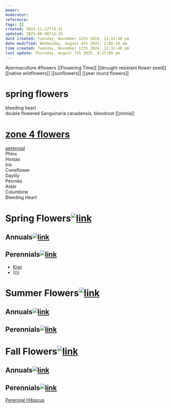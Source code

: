 ```yaml
---
power: 
moderator: 
reference: 
tags: []
created: 2024-11-12T18:31
updated: 2025-08-06T14:15
date created: Tuesday, November 12th 2024, 11:31:48 pm
date modified: Wednesday, August 6th 2025, 2:05:19 am
time created: Tuesday, November 12th 2024, 11:31:48 pm
last update: Thursday, August 7th 2025, 9:27:09 pm
---
```

#permaculture #flowers 
[[Flowering Time]]
[[drought resistant flower seed]]
[[native wildflowers]]
[[sunflowers]]
[[year round flowers]]

# spring flowers

bleeding heart  
double flowered Sanguinaria canadensis, bloodroot
[[zinnia]]

# [zone 4 flowers](https://localhost/tiki-26.2/tiki-index.php?page=zone-4-flowers "refresh")

[perennial](https://localhost/tiki-26.2/tiki-editpage.php?page=perennial)  
Phlox  
Hostas  
Iris  
Coneflower  
Daylily  
Peonies  
Aster  
Columbine  
Bleeding Heart

# Spring Flowers[![link](https://localhost/tiki-26.2/img/icons/link.png)](https://localhost/tiki-26.2/tiki-index.php?page=our-gardens#Spring_Flowers)

## Annuals[![link](https://localhost/tiki-26.2/img/icons/link.png)](https://localhost/tiki-26.2/tiki-index.php?page=our-gardens#Annuals)

## Perennials[![link](https://localhost/tiki-26.2/img/icons/link.png)](https://localhost/tiki-26.2/tiki-index.php?page=our-gardens#Perennials)

- [Kiwi](https://localhost/tiki-26.2/tiki-editpage.php?page=Kiwi)
- (())

# Summer Flowers[![link](https://localhost/tiki-26.2/img/icons/link.png)](https://localhost/tiki-26.2/tiki-index.php?page=our-gardens#Summer_Flowers)

## Annuals[![link](https://localhost/tiki-26.2/img/icons/link.png)](https://localhost/tiki-26.2/tiki-index.php?page=our-gardens#Annuals_2)

## Perennials[![link](https://localhost/tiki-26.2/img/icons/link.png)](https://localhost/tiki-26.2/tiki-index.php?page=our-gardens#Perennials_2)

# Fall Flowers[![link](https://localhost/tiki-26.2/img/icons/link.png)](https://localhost/tiki-26.2/tiki-index.php?page=our-gardens#Fall_Flowers)

## Annuals[![link](https://localhost/tiki-26.2/img/icons/link.png)](https://localhost/tiki-26.2/tiki-index.php?page=our-gardens#Annuals_3)

## Perennials[![link](https://localhost/tiki-26.2/img/icons/link.png)](https://localhost/tiki-26.2/tiki-index.php?page=our-gardens#Perennials_3)

[Perennial Hibiscus](https://localhost/tiki-26.2/tiki-editpage.php?page=Perennial+Hibiscus)